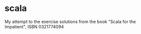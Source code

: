 # scala
My attempt to the exercise solutions from the book "Scala for the Impatient", ISBN 0321774094
